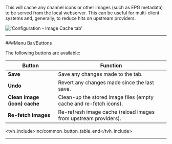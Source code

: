 This will cache any channel icons or other images (such as EPG metadata)
to be served from the local webserver. This can be useful for
multi-client systems and, generally, to reduce hits on upstream
providers.

!['Configuration - Image Cache tab'](docresources/configimagecache.png)

---

###Menu Bar/Buttons

The following buttons are available:

Button                      | Function
----------------------------|-------------------
**Save**                    | Save any changes made to the tab.
**Undo**                    | Revert any changes made since the last save.
**Clean image (icon) cache**| Clean-up the stored image files (empty cache and re-fetch icons).
**Re-fetch images**         | Re-refresh image cache (reload images from upstream providers).
<tvh_include>inc/common_button_table_end</tvh_include>

---
